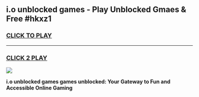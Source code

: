 
## i.o unblocked games - Play Unblocked Gmaes & Free #hkxz1
<h3>
<a href="https://premium.freeplayer.one?title=i.o_unblocked_games&ref=01M">CLICK TO PLAY</a></h3>
<hr>

<h3>
<a href="https://premium.freeplayer.one?title=i.o_unblocked_games&ref=01M">CLICK 2 PLAY</a>
  
</h3>

<a href="https://premium.freeplayer.one?title=i.o_unblocked_games&ref=01M"><img src="https://clearcache.store/games.png"></a>


**i.o unblocked games games unblocked: Your Gateway to Fun and Accessible Online Gaming**
